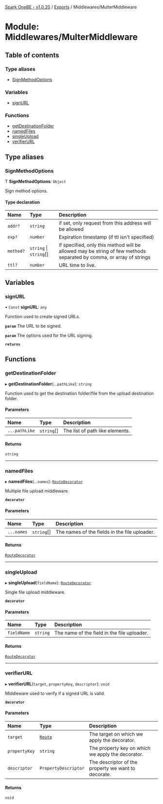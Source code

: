 [Spark OneBE - v1.0.20](../README.md) / [Exports](../modules.md) / Middlewares/MulterMiddleware

# Module: Middlewares/MulterMiddleware

## Table of contents

### Type aliases

- [SignMethodOptions](Middlewares_MulterMiddleware.md#signmethodoptions)

### Variables

- [signURL](Middlewares_MulterMiddleware.md#signurl)

### Functions

- [getDestinationFolder](Middlewares_MulterMiddleware.md#getdestinationfolder)
- [namedFiles](Middlewares_MulterMiddleware.md#namedfiles)
- [singleUpload](Middlewares_MulterMiddleware.md#singleupload)
- [verifierURL](Middlewares_MulterMiddleware.md#verifierurl)

## Type aliases

### SignMethodOptions

Ƭ **SignMethodOptions**: `Object`

Sign method options.

#### Type declaration

| Name | Type | Description |
| :------ | :------ | :------ |
| `addr?` | `string` | if set, only request from this address will be allowed |
| `exp?` | `number` | Expiration timestamp (if ttl isn't specified) |
| `method?` | `string` \| `string`[] | if specified, only this method will be allowed may be string of few methods separated by comma, or array of strings |
| `ttl?` | `number` | URL time to live. |

## Variables

### signURL

• `Const` **signURL**: `any`

Function used to create signed URLs.

**`param`** The URL to be signed.

**`param`** The options used for the URL signing.

**`returns`**

## Functions

### getDestinationFolder

▸ **getDestinationFolder**(...`pathLike`): `string`

Function used to get the destination folder/file from the upload destination folder.

#### Parameters

| Name | Type | Description |
| :------ | :------ | :------ |
| `...pathLike` | `string`[] | The list of path like elements. |

#### Returns

`string`

___

### namedFiles

▸ **namedFiles**(...`names`): [`RouteDecorator`](Router_RouteTypes.md#routedecorator)

Multiple file upload middleware.

**`decorator`**

#### Parameters

| Name | Type | Description |
| :------ | :------ | :------ |
| `...names` | `string`[] | The names of the fields in the file uploader. |

#### Returns

[`RouteDecorator`](Router_RouteTypes.md#routedecorator)

___

### singleUpload

▸ **singleUpload**(`fieldName`): [`RouteDecorator`](Router_RouteTypes.md#routedecorator)

Single file upload middleware.

**`decorator`**

#### Parameters

| Name | Type | Description |
| :------ | :------ | :------ |
| `fieldName` | `string` | The name of the field in the file uploader. |

#### Returns

[`RouteDecorator`](Router_RouteTypes.md#routedecorator)

___

### verifierURL

▸ **verifierURL**(`target`, `propertyKey`, `descriptor`): `void`

Middleware used to verify if a signed URL is valid.

**`decorator`**

#### Parameters

| Name | Type | Description |
| :------ | :------ | :------ |
| `target` | [`Route`](../classes/Router_Route.Route.md) | The target on which we apply the decorator. |
| `propertyKey` | `string` | The property key on which we apply the decorator. |
| `descriptor` | `PropertyDescriptor` | The descriptor of the property we want to decorate. |

#### Returns

`void`
